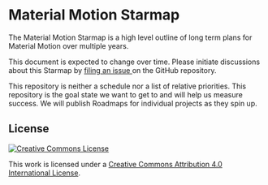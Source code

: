 # Material Motion Starmap

The Material Motion Starmap is a high level outline of long term plans for
Material Motion over multiple years.

This document is expected to change over time. Please initiate discussions about
this Starmap by [filing an issue
](https://github.com/material-motion/starmap/issues/) on the GitHub repository.

This repository is neither a schedule nor a list of relative priorities. This
repository is the goal state we want to get to and will help us measure success.
We will publish Roadmaps for individual projects as they spin up.

## License

[![Creative Commons License](https://i.creativecommons.org/l/by/4.0/88x31.png)
](http://creativecommons.org/licenses/by/4.0/)

This work is licensed under a [Creative Commons Attribution 4.0 International
License](http://creativecommons.org/licenses/by/4.0/).
